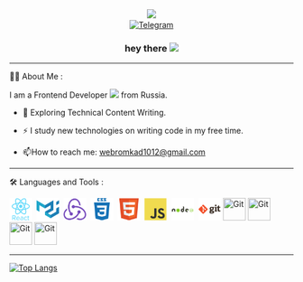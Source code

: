 <div id="header" align="center">
  <img src="https://media.giphy.com/media/579gW9cJf3mqPTTg7G/giphy.gif" width="250"/>
  <div id="badges">
    <a href="https://t.me/roromko">
	<img src="https://img.shields.io/badge/Telegram-blue?style=for-the-badge&logo=telegram&logoColor=white" alt="Telegram"/>
	</a>
  </div>
  <h3>
  hey there
  <img src="https://media.giphy.com/media/hvRJCLFzcasrR4ia7z/giphy.gif" width="30px"/>
  </h3>
</div>

---


:man_technologist: About Me :

I am a Frontend Developer <img src="https://media.giphy.com/media/WUlplcMpOCEmTGBtBW/giphy.gif" width="30"> from Russia.

- :seedling: Exploring Technical Content Writing.

- :zap: I study new technologies on writing code in my free time.

- :mailbox:How to reach me: webromkad1012@gmail.com

---

:hammer_and_wrench: Languages and Tools :
<div>
  <img src="https://github.com/devicons/devicon/blob/master/icons/react/react-original-wordmark.svg" title="React" alt="React" width="40" height="40"/>&nbsp;
  <img src="https://github.com/devicons/devicon/blob/master/icons/materialui/materialui-original.svg" title="Material UI" alt="Material UI" width="40" height="40"/>&nbsp;
  <img src="https://github.com/devicons/devicon/blob/master/icons/redux/redux-original.svg" title="Redux" alt="Redux " width="40" height="40"/>&nbsp;
  <img src="https://github.com/devicons/devicon/blob/master/icons/css3/css3-plain-wordmark.svg"  title="CSS3" alt="CSS" width="40" height="40"/>&nbsp;
  <img src="https://github.com/devicons/devicon/blob/master/icons/html5/html5-original.svg" title="HTML5" alt="HTML" width="40" height="40"/>&nbsp;
  <img src="https://github.com/devicons/devicon/blob/master/icons/javascript/javascript-original.svg" title="JavaScript" alt="JavaScript" width="40" height="40"/>&nbsp;
  <img src="https://github.com/devicons/devicon/blob/master/icons/nodejs/nodejs-original-wordmark.svg" title="NodeJS" alt="NodeJS" width="40" height="40"/>&nbsp;
  <img src="https://github.com/devicons/devicon/blob/master/icons/git/git-original-wordmark.svg" title="Git" **alt="Git" width="40" height="40"/>
  <img src="https://cdn.iconscout.com/icon/free/png-256/babel-2-1175262.png?w=256&f=avif" title="Git" **alt="Git" width="40" height="40"/>
  <img src="https://cdn.iconscout.com/icon/free/png-512/express-2-282577.png?w=512&f=avif" title="Git" **alt="Git" width="40" height="40"/> 
  <img src="https://cdn.iconscout.com/icon/free/png-256/postgresql-11-1175122.png?w=256&f=avif" title="Git" **alt="Git" width="40" height="40"/>
  <img src="https://cdn.iconscout.com/icon/free/png-512/typescript-1174965.png?w=512&f=avif" title="Git" **alt="Git" width="40" height="40"/> 
</div>

---
[![Top Langs](https://github-readme-stats.vercel.app/api/top-langs/?username=roromweb&layout=compact&theme=vision-friendly-dark)](https://github.com/anuraghazra/github-readme-stats)
    








